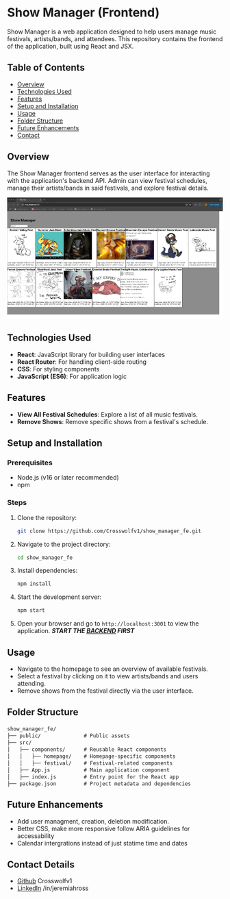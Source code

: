 # Show Manager (Frontend)

Show Manager is a web application designed to help users manage music festivals, artists/bands, and attendees. This repository contains the frontend of the application, built using React and JSX.

## Table of Contents
- [Overview](#overview)
- [Technologies Used](#technologies-used)
- [Features](#features)
- [Setup and Installation](#setup-and-installation)
- [Usage](#usage)
- [Folder Structure](#folder-structure)
- [Future Enhancements](#future-enhancements)
- [Contact](#contact_details)

## Overview
The Show Manager frontend serves as the user interface for interacting with the application's backend API. Admin can view festival schedules, manage their artists/bands in said festivals, and explore festival details.

![Demo Gif](public/festivalgif.gif)

## Technologies Used
- **React**: JavaScript library for building user interfaces
- **React Router**: For handling client-side routing
- **CSS**: For styling components
- **JavaScript (ES6)**: For application logic

## Features
- **View All Festival Schedules**: Explore a list of all music festivals.
- **Remove Shows**: Remove specific shows from a festival's schedule.

## Setup and Installation

### Prerequisites
- Node.js (v16 or later recommended)
- npm 

### Steps
1. Clone the repository:
   ```bash
   git clone https://github.com/Crosswolfv1/show_manager_fe.git
   ```
2. Navigate to the project directory:
   ```bash
   cd show_manager_fe
   ```
3. Install dependencies:
   ```bash
   npm install
   ```
4. Start the development server:
   ```bash
   npm start
   ```
5. Open your browser and go to `http://localhost:3001` to view the application. ***START THE [BACKEND](https://github.com/Crosswolfv1/show_manager_be) FIRST***

## Usage
- Navigate to the homepage to see an overview of available festivals.
- Select a festival by clicking on it to view artists/bands and users attending.
- Remove shows from the festival directly via the user interface.

## Folder Structure
```
show_manager_fe/
├── public/              # Public assets
├── src/
│   ├── components/      # Reusable React components
│   │   ├── homepage/    # Homepage-specific components
│   │   ├── festival/    # Festival-related components
│   ├── App.js           # Main application component
│   ├── index.js         # Entry point for the React app
├── package.json         # Project metadata and dependencies
```

## Future Enhancements
- Add user managment, creation, deletion modification.
- Better CSS, make more responsive follow ARIA guidelines for accessability
- Calendar intergrations instead of just statime time and dates

## Contact Details
- [Github](https://github.com/Crosswolfv1) Crosswolfv1
- [LinkedIn](https://www.linkedin.com/in/jeremiahross/) /in/jeremiahross
